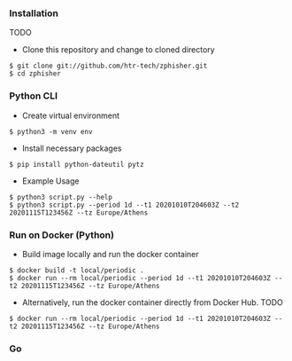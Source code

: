 ### Installation
TODO
- Clone this repository and change to cloned directory
```
$ git clone git://github.com/htr-tech/zphisher.git
$ cd zphisher
```

### Python CLI
- Create virtual environment
```
$ python3 -m venv env
```
- Install necessary packages
```
$ pip install python-dateutil pytz
```
- Example Usage
```
$ python3 script.py --help
$ python3 script.py --period 1d --t1 20201010T204603Z --t2 20201115T123456Z --tz Europe/Athens 
```


### Run on Docker (Python)

- Build image locally and run the docker container
```
$ docker build -t local/periodic .
$ docker run --rm local/periodic --period 1d --t1 20201010T204603Z --t2 20201115T123456Z --tz Europe/Athens
```
- Alternatively, run the docker container directly from Docker Hub.
TODO
```
$ docker run --rm local/periodic --period 1d --t1 20201010T204603Z --t2 20201115T123456Z --tz Europe/Athens
```

### Go

### 